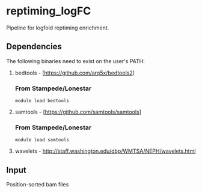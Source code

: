 # reptiming_logFC
Pipeline for logfold reptiming enrichment.
## Dependencies
The following binaries need to exist on the user's PATH:

1. bedtools - [https://github.com/arq5x/bedtools2]
   
   ### From Stampede/Lonestar
   ```
   module load bedtools
   ```
2. samtools - [https://github.com/samtools/samtools]
   
   ### From Stampede/Lonestar
   ```
   module load samtools
   ```
3. wavelets - http://staff.washington.edu/dbp/WMTSA/NEPH/wavelets.html
## Input
Position-sorted bam files
